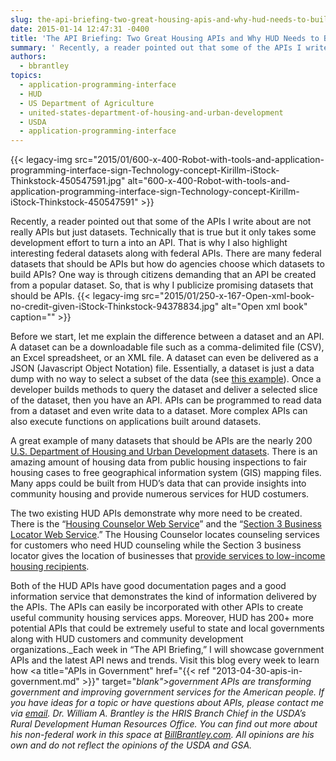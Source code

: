 ```yaml
---
slug: the-api-briefing-two-great-housing-apis-and-why-hud-needs-to-build-more
date: 2015-01-14 12:47:31 -0400
title: 'The API Briefing: Two Great Housing APIs and Why HUD Needs to Build More'
summary: ' Recently, a reader pointed out that some of the APIs I write about are not really APIs but just datasets. Technically that is true but it only takes some development effort to turn a into an API. That is why I also highlight interesting federal datasets along with federal APIs.'
authors:
  - bbrantley
topics:
  - application-programming-interface
  - HUD
  - US Department of Agriculture
  - united-states-department-of-housing-and-urban-development
  - USDA
  - application-programming-interface
---
```


{{< legacy-img src="2015/01/600-x-400-Robot-with-tools-and-application-programming-interface-sign-Technology-concept-Kirillm-iStock-Thinkstock-450547591.jpg" alt="600-x-400-Robot-with-tools-and-application-programming-interface-sign-Technology-concept-Kirillm-iStock-Thinkstock-450547591" >}}

Recently, a reader pointed out that some of the APIs I write about are not really APIs but just datasets. Technically that is true but it only takes some development effort to turn a into an API. That is why I also highlight interesting federal datasets along with federal APIs. There are many federal datasets that should be APIs but how do agencies choose which datasets to build APIs? One way is through citizens demanding that an API be created from a popular dataset. So, that is why I publicize promising datasets that should be APIs. {{< legacy-img src="2015/01/250-x-167-Open-xml-book-no-credit-given-iStock-Thinkstock-94378834.jpg" alt="Open xml book" caption="" >}} 

Before we start, let me explain the difference between a dataset and an API. A dataset can be a downloadable file such as a comma-delimited file (CSV), an Excel spreadsheet, or an XML file. A dataset can even be delivered as a JSON (Javascript Object Notation) file. Essentially, a dataset is just a data dump with no way to select a subset of the data (see <a href="http://www.huduser.org/portal/datasets/pis/Multifamily_Assisted_Property_Physical_Inspection_Dataset.txt" target="_blank">this example</a>). Once a developer builds methods to query the dataset and deliver a selected slice of the dataset, then you have an API. APIs can be programmed to read data from a dataset and even write data to a dataset. More complex APIs can also execute functions on applications built around datasets.

A great example of many datasets that should be APIs are the nearly 200 <a href="http://data.hud.gov/data_sets.html" target="_blank">U.S. Department of Housing and Urban Development datasets</a>. There is an amazing amount of housing data from public housing inspections to fair housing cases to free geographical information system (GIS) mapping files. Many apps could be built from HUD&#8217;s data that can provide insights into community housing and provide numerous services for HUD costumers.

The two existing HUD APIs demonstrate why more need to be created. There is the &#8220;<a href="http://data.hud.gov/housing_counseling.html" target="_blank">Housing Counselor Web Service</a>&#8221; and the &#8220;<a href="http://data.hud.gov/section3.html" target="_blank">Section 3 Business Locator Web Service</a>.&#8221; The Housing Counselor locates counseling services for customers who need HUD counseling while the Section 3 business locator gives the location of businesses that <a href="http://portal.hud.gov/hudportal/HUD?src=/program_offices/fair_housing_equal_opp/section3/section3" target="_blank">provide services to low-income housing recipients</a>.

Both of the HUD APIs have good documentation pages and a good information service that demonstrates the kind of information delivered by the APIs. The APIs can easily be incorporated with other APIs to create useful community housing services apps. Moreover, HUD has 200+ more potential APIs that could be extremely useful to state and local governments along with HUD customers and community development organizations._Each week in “The API Briefing,” I will showcase government APIs and the latest API news and trends. Visit this blog every week to learn how <a title="APIs in Government" href="{{< ref "2013-04-30-apis-in-government.md" >}}" target="_blank">government APIs</a> are transforming government and improving government services for the American people. If you have ideas for a topic or have questions about APIs, please contact me via [email](mailto:bill.brantley@wdc.usda.gov)._
_Dr. William A. Brantley is the HRIS Branch Chief in the USDA’s Rural Development Human Resources Office. You can find out more about his non-federal work in this space at <a href="http://billbrantley.com/" target="_blank">BillBrantley.com</a>. All opinions are his own and do not reflect the opinions of the USDA and GSA._

<div class="copyIcon copy0">
</div>

<div class="pasteIcon paste0">
</div>

<div class="notifyIcon">
</div>

<div class="copyIcon copy0">
</div>

<div class="pasteIcon paste0">
</div>

<div class="notifyIcon">
</div>